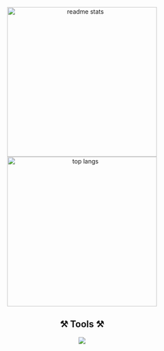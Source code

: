 <div align="center">
<!-- <img width=400 src="https://github-readme-stats-salesp07.vercel.app/api?username=geojimas&count_private=true&show_icons=true&theme=vue-dark&rank_icon=github&border_radius=10&" alt="readme stats" />
<img width=320 src="https://github-readme-stats-salesp07.vercel.app/api/top-langs/?username=geojimas&hide=HTML&langs_count=6&layout=compact&theme=dark&border_radius=10&count_weight=0.5&exclude_repo=github-readme-stats" alt="top langs" /> -->
<!--   <img width=700 src="http://github-profile-summary-cards.vercel.app/api/cards/profile-details?username=geojimas&theme=codeSTACKr" alt="readme stats 1" /> -->
  <img width=350 src="http://github-profile-summary-cards.vercel.app/api/cards/stats?username=geojimas&theme=gotham" alt="readme stats" />
  <img width=350 src="http://github-profile-summary-cards.vercel.app/api/cards/repos-per-language?username=geojimas&theme=gotham" alt="top langs" />
</div>
<h2 align="center">⚒️ Tools ⚒️</h2>
<div align="center">
    <img src="https://skillicons.dev/icons?i=javascript,typescript,vue,react,sass,tailwind,pinia,vite,docker,git" />
</div>
